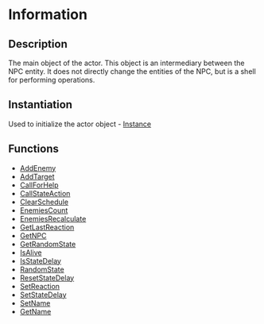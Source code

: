 # Information

## Description
The main object of the actor. This object is an intermediary between the NPC entity. It does not directly change the entities of the NPC, but is a shell for performing operations.

## Instantiation
Used to initialize the actor object - [Instance](./Instance.md)

## Functions
- [AddEnemy](./functions/AddEnemy.md)
- [AddTarget](./functions/AddTarget.md)
- [CallForHelp](./functions/CallForHelp.md)
- [CallStateAction](./functions/CallStateAction.md)
- [ClearSchedule](./functions/ClearSchedule.md)
- [EnemiesCount](./functions/EnemiesCount.md)
- [EnemiesRecalculate](./functions/EnemiesRecalculate.md)
- [GetLastReaction](./functions/GetLastReaction.md)
- [GetNPC](./functions/GetNPC.md)
- [GetRandomState](./functions/GetRandomState.md)
- [IsAlive](./functions/IsAlive.md)
- [IsStateDelay](./functions/IsStateDelay.md)
- [RandomState](./functions/RandomState.md)
- [ResetStateDelay](./functions/ResetStateDelay.md)
- [SetReaction](./functions/SetReaction.md)
- [SetStateDelay](./functions/SetStateDelay.md)
- [SetName](./functions/SetName.md)
- [GetName](./functions/GetName.md)